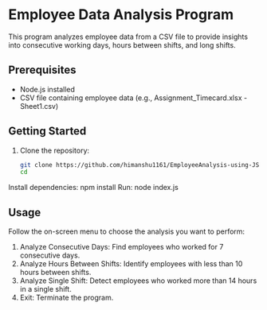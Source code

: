 
# Employee Data Analysis Program

This program analyzes employee data from a CSV file to provide insights into consecutive working days, hours between shifts, and long shifts.

## Prerequisites

- Node.js installed
- CSV file containing employee data (e.g., Assignment_Timecard.xlsx - Sheet1.csv)

## Getting Started

1. Clone the repository:

   ```bash
   git clone https://github.com/himanshu1161/EmployeeAnalysis-using-JS.
   cd 
Install dependencies:
npm install
Run:
node index.js

## Usage
Follow the on-screen menu to choose the analysis you want to perform:

1. Analyze Consecutive Days: Find employees who worked for 7 consecutive days.
2. Analyze Hours Between Shifts: Identify employees with less than 10 hours between shifts.
3. Analyze Single Shift: Detect employees who worked more than 14 hours in a single shift.
4. Exit: Terminate the program.
